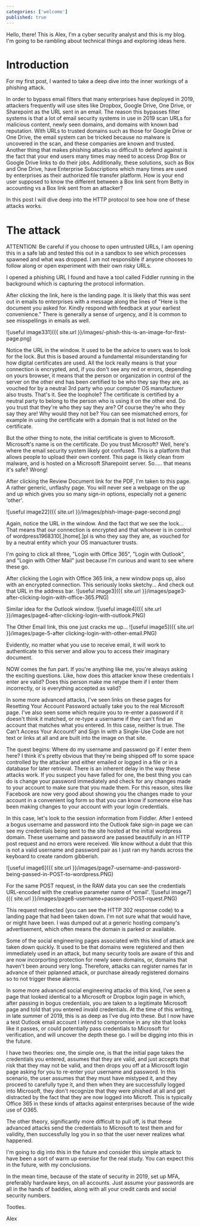 ```yaml
---
categories: ['welcome']
published: true
---
```


Hello, there! This is Alex, I'm a cyber security analyst and this is my blog. I'm going to be rambling about technical things and exploring ideas here.

# Introduction
For my first post, I wanted to take a deep dive into the inner workings of a phishing attack.

In order to bypass email filters that many enterprises have deployed in 2019, attackers frequently will use sites like Dropbox, Google Drive, One Drive, or Sharepoint as the URL sent in an email. The reason this bypasses filter systems is that a lot of email security systems in use in 2019 scan URLs for malicious content, newly seen domains, and domains with known bad reputation. With URLs to trusted domains such as those for Google Drive or One Drive, the email system can be tricked because no malware is uncovered in the scan, and these companies are known and trusted. Another thing that makes phishing attacks so difficult to defend against is the fact that your end users many times may need to access Drop Box or Google Drive links to do their jobs. Additionally, these solutions, such as Box and One Drive, have Enterprise Subscriptions which many times are used by enterprises as their authorized file transfer platform. How is your end user supposed to know the different between a Box link sent from Betty in accounting vs a Box link sent from an attacker?

In this post I will dive deep into the HTTP protocol to see how one of these attacks works.

# The attack

ATTENTION: Be careful if you choose to open untrusted URLs, I am opening this in a safe lab and tested this out in a sandbox to see which processes spawned and what was dropped. I am not responsible if anyone chooses to follow along or open experiment with their own risky URLs.

I opened a phishing URL I found and have a tool called Fiddler running in the background which is capturing the protocol information. 

After clicking the link, here is the landing page. It is likely that this was sent out in emails to enterprises with a message along the lines of "Here is the document you asked for. Kindly respond with feedback at your earliest convenience." There is generally a sense of urgency, and it is common to see misspellings in emails as well. 

![useful image331]({{ site.url }}/images/-phish-this-is-an-image-for-first-page.png)

Notice the URL in the window. It used to be the advice to users was to look for the lock. But this is based around a fundamental misunderstanding for how digital certificates are used. All the lock really means is that your connection is encrypted, and, if you don't see any red or errors, depending on yours browser, it means that the person or organization in control of the server on the other end has been certified to be who they say they are, as vouched for by a neutral 3rd party who your computer OS manufacturer also trusts. That's it. See the loophole? The certificate is certified by a neutral party to belong to the person who is using it on the other end. Do you trust that they're who they say they are? Of course they're who they say they are! Why would they not be? You can see mismatched errors, for example in using the certificate with a domain that is not listed on the certificate.

But the other thing to note, the initial certificate is given to Microsoft. Microsoft's name is on the certificate. Do you trust Microsoft? Well, here's where the email security system likely got confused. This is a platform that allows people to upload their own content. This page is likely clean from malware, and is hosted on a Microsoft Sharepoint server. So..... that means it's safe? Wrong!




After clicking the Review Document link for the PDF, I'm taken to this page. A rather generic, unflashy page. You will never see a webpage on the up and up which gives you so many sign-in options, especially not a generic 'other'.

![useful image22]({{ site.url }}/images/phish-image-page-second.png)

Again, notice the URL in the window. And the fact that we see the lock... That means that our connection is encrypted and that whoever is in control of wordpress1968310[.]home[.]pl is who they say they are, as vouched for by a neutral entity which your OS manuacturer trusts.

I'm going to click all three, "Login with Office 365", "Login with Outlook", and "Login with Other Mail" just because I'm curious and want to see where these go.

After clicking the Login with Office 365 link, a new window pops up, also with an encrypted connection. This seriously looks sketchy... And check out that URL in the address bar.
![useful image3]({{ site.url }}/images/page3-after-clicking-login-with-office-365.PNG)

Similar idea for the Outlook window. 
![useful image4]({{ site.url }}/images/page4-after-clicking-login-with-outlook.PNG)

The Other Email link, this one just cracks me up...
![useful image5]({{ site.url }}/images/page-5-after clicking-login-with-other-email.PNG)

Evidently, no matter what you use to receive email, it will work to authenticate to this server and allow you to access their imaginary document.




NOW comes the fun part. If you're anything like me, you're always asking the exciting questions. Like, how does this attacker know these credentials I enter are valid? Does this person make me retype them if I enter them incorrectly, or is everything accepted as valid?

In some more advanced attacks, I've seen links on these pages for Resetting Your Account Password actually take you to the real Microsoft page. I've also seen some which require you to re-enter a password if it doesn't think it matched, or re-type a username if they can't find an account that matches what you entered. In this case, neither is true. The Can't Access Your Account? and Sign In with a Single-Use Code are not text or links at all and are built into the image on that site.


The quest begins: Where do my username and password go if I enter them here? I think it's pretty obvious that they're being shipped off to some space controlled by the attacker and either emailed or logged in a file or in a database for later retrieval. There is an inherent delay in the way these attacks work. If you suspect you have falled for one, the best thing you can do is change your password immediately and check for any changes made to your account to make sure that you made them. For this reason, sites like Facebook are now very good about showing you the changes made to your account in a convenient log form so that you can know if someone else has been making changes to your account with your login credentials.



In this case, let's look to the session information from Fiddler. After I enteed a bogus username and password into the Outlook fake sign-in page we can see my credentials being sent to the site hosted at the initial wordpress domain. These username and password are passed beautifully in an HTTP post request and no errors were received. We know without a dubt that this is not a valid username and password pair as I just ran my hands across the keyboard to create random gibberish.

![useful image6]({{ site.url }}/images/page7-username-and-password-being-passed-in-POST-to-wordpress.PNG)


For the same POST request, in the RAW data you can see the credentials URL-encoded with the creative parameter name of 'email'.
![useful image7]({{ site.url }}/images/page8-username+password-POST-rquest.PNG)

This request redirected (you can see the HTTP 302 response code) to a landing page that had been taken down. I'm not sure what that would have, or might have been. I was dumped out at a generic hosting company's advertisement, which often means the domain is parked or available.

Some of the social engineering pages associated with this kind of attack are taken down quickly. It used to be that domains were registered and then immediately used in an attack, but many security tools are aware of this and are now incorporting protection for newly seen domains, or, domains that haven't been around very long. Therefore, attacks can register names far in advance of their pplanned attack, or purchase already registered domains so to not trigger these alarms.

In some more advanced social engineering attacks of this kind, I've seen a page that looked identical to a Microsoft or Dropbox login page in which, after passing in bogus credentials, you are taken to a legitimate Microsoft page and told that you entered invald credentials. At the time of this writing, in late summer of 2019, this is as deep as I've dug into these. But I now have a test Outlook email account I intend to compromise in any site that looks like it passes, or could potentially pass credentials to Microsoft for verification, and will uncover the depth these go. I will be digging into this in the future.

I have two theories: one, the simple one, is that the initial page takes the credentials you entered, assumes that they are valid, and just accepts that risk  that they may not be valid, and then drops you off at a Microsoft login page asking for you to re-enter your username and password. In this scenario, the user assumes that they must have mistyped it, and they proceed to carefully type it, and then when they are successfully logged into Microsoft, they don't recognize that they were phished at all and get distracted by the fact that they are now logged into Microft. This is typically Office 365 in these kinds of attacks against enterprises because of the wide use of O365.

The other theory, significantly more difficult to pull off, is that these advanced attacks send the credentials to Microsoft to test them and for validity, then successfully log you in so that the user never realizes what happened.  

I'm going to dig into this in the future and consider this simple attack to have been a sort of warm up exersise for the real study. You can expect this in the future, with my conclusions.

In the mean time, because of the state of security in 2019, set up MFA, preferably hardware keys, on all accounts. Just assume your passwords are all in the hands of baddies, along with all your credit cards and social security numbers.

Tootles.

Alex

